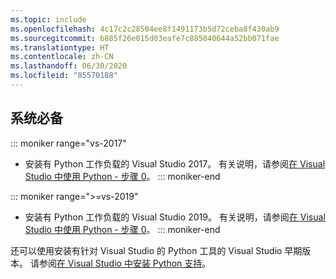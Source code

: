 ```yaml
---
ms.topic: include
ms.openlocfilehash: 4c17c2c28504ee8f1491173b5d72ceba8f430ab9
ms.sourcegitcommit: b885f26e015d03eafe7c885040644a52bb071fae
ms.translationtype: HT
ms.contentlocale: zh-CN
ms.lasthandoff: 06/30/2020
ms.locfileid: "85570188"
---
```

## <a name="prerequisites"></a>系统必备

::: moniker range="vs-2017"
- 安装有 Python 工作负载的 Visual Studio 2017。 有关说明，请参阅[在 Visual Studio 中使用 Python - 步骤 0](../tutorial-working-with-python-in-visual-studio-step-00-installation.md)。
::: moniker-end

::: moniker range=">=vs-2019"
- 安装有 Python 工作负载的 Visual Studio 2019。 有关说明，请参阅[在 Visual Studio 中使用 Python - 步骤 0](../tutorial-working-with-python-in-visual-studio-step-00-installation.md)。
::: moniker-end

还可以使用安装有针对 Visual Studio 的 Python 工具的 Visual Studio 早期版本。 请参阅[在 Visual Studio 中安装 Python 支持](../installing-python-support-in-visual-studio.md)。
